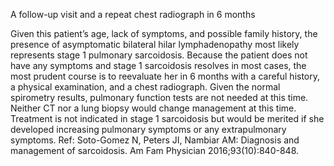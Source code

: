 A follow-up visit and a repeat chest radiograph in 6 months

Given this patient’s age, lack of symptoms, and possible family history, the presence of asymptomatic
bilateral hilar lymphadenopathy most likely represents stage 1 pulmonary sarcoidosis. Because the patient
does not have any symptoms and stage 1 sarcoidosis resolves in most cases, the most prudent course is to
reevaluate her in 6 months with a careful history, a physical examination, and a chest radiograph. Given
the normal spirometry results, pulmonary function tests are not needed at this time. Neither CT nor a lung
biopsy would change management at this time. Treatment is not indicated in stage 1 sarcoidosis but would
be merited if she developed increasing pulmonary symptoms or any extrapulmonary symptoms.
Ref: Soto-Gomez N, Peters JI, Nambiar AM: Diagnosis and management of sarcoidosis. Am Fam Physician
2016;93(10):840-848.